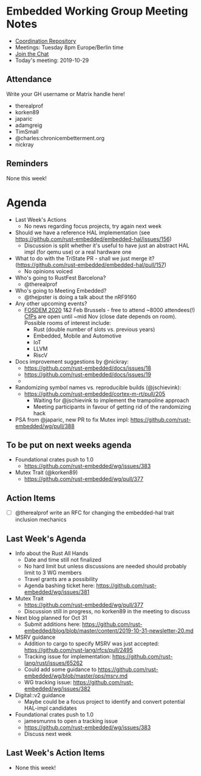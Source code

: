 # Embedded Working Group Meeting Notes

* [Coordination Repository]
* Meetings: Tuesday 8pm Europe/Berlin time
* [Join the Chat]
* Today's meeting: 2019-10-29

[Coordination Repository]: https://github.com/rust-embedded/wg
[Join the Chat]: https://riot.im/app/#/room/#rust-embedded:matrix.org

## Attendance

Write your GH username or Matrix handle here!

* therealprof
* korken89
* japaric
* adamgreig
* TimSmall
* @charles:chronicembetterment.org
* nickray

## Reminders

None this week!

# Agenda

* Last Week's Actions
    * No news regarding focus projects, try again next week
* Should we have a reference HAL implementation (see https://github.com/rust-embedded/embedded-hal/issues/156)
    * Discussion is split whether it's useful to have just an abstract HAL impl (for qemu use) or a real hardware one
* What to do with the TriState PR - shall we just merge it? (https://github.com/rust-embedded/embedded-hal/pull/157)
    * No opinions voiced
* Who's going to RustFest Barcelona?
    * @therealprof
* Who's going to Meeting Embedded?
    * @thejpster is doing a talk about the nRF9160
* Any other upcoming events?
    * [FOSDEM 2020](https://fosdem.org/2020/) 1&2 Feb Brussels - free to attend ~8000 attendees(!) [CfPs](https://fosdem.org/2020/news/2019-10-01-accepted-developer-rooms/) are open until ~mid Nov (close date depends on room). Possible rooms of interest include:
        * Rust (double number of slots vs. previous years)
        * Embedded, Mobile and Automotive
        * IoT
        * LLVM
        * RiscV
* Docs improvement suggestions by @nickray:
    * https://github.com/rust-embedded/docs/issues/18
    * https://github.com/rust-embedded/docs/issues/19
    * <crickets/>
* Randomizing symbol names vs. reproducible builds (@jschievink):
    * https://github.com/rust-embedded/cortex-m-rt/pull/205
        * Waiting for @jschievink to implement the trampoline approach
        * Meeting participants in favour of getting rid of the randomizing hack
* PSA from @japaric, new PR to fix Mutex impl: https://github.com/rust-embedded/wg/pull/388

## To be put on next weeks agenda

* Foundational crates push to 1.0
    * https://github.com/rust-embedded/wg/issues/383
* Mutex Trait (@korken89)
    * https://github.com/rust-embedded/wg/pull/377

## Action Items

* [ ] @therealprof write an RFC for changing the embedded-hal trait inclusion mechanics 


## Last Week's Agenda

* Info about the Rust All Hands
    * Date and time still not finalized
    * No hard limit but unless discussions are needed should probably limit to 3 WG members
    * Travel grants are a possibility
    * Agenda bashing ticket here: https://github.com/rust-embedded/wg/issues/381
* Mutex Trait
    * https://github.com/rust-embedded/wg/pull/377
    * Discussion still in progress, no korken89 in the meeting to discuss
* Next blog planned for Oct 31
    * Submit additions here: https://github.com/rust-embedded/blog/blob/master/content/2019-10-31-newsletter-20.md
* MSRV guidance
    * Addition to cargo to specify MSRV was just accepted: https://github.com/rust-lang/rfcs/pull/2495
    * Tracking issue for implementation: https://github.com/rust-lang/rust/issues/65262
    * Could add some guidance to https://github.com/rust-embedded/wg/blob/master/ops/msrv.md
    * WG tracking issue: https://github.com/rust-embedded/wg/issues/382
* Digital::v2 guidance
    * Maybe could be a focus project to identify and convert potential HAL-impl candidates
* Foundational crates push to 1.0
    * jamesmunns to open a tracking issue
    * https://github.com/rust-embedded/wg/issues/383
    * Discuss next week 

## Last Week's Action Items

* None this week!

